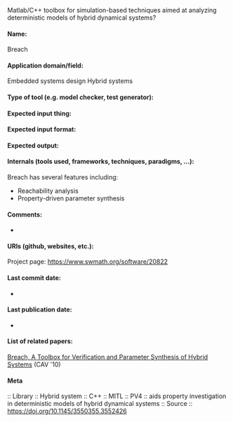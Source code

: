 Matlab/C++ toolbox for simulation-based techniques aimed at analyzing deterministic models of hybrid dynamical systems?

#### Name:
Breach

#### Application domain/field:
Embedded systems design
Hybrid systems

#### Type of tool (e.g. model checker, test generator):

#### Expected input thing:

#### Expected input format:

#### Expected output:

#### Internals (tools used, frameworks, techniques, paradigms, ...):
Breach has several features including:
- Reachability analysis
- Property-driven parameter synthesis

#### Comments:
-

#### URIs (github, websites, etc.):
Project page: https://www.swmath.org/software/20822

#### Last commit date:
-

#### Last publication date:
-

#### List of related papers:
[Breach, A Toolbox for Verification and Parameter Synthesis of Hybrid Systems](https://doi.org/10.1007/978-3-642-14295-6_17) (CAV '10)

#### Meta
:: Library
:: Hybrid system
:: C++
:: MITL
:: PV4 :: aids property investigation in deterministic models of hybrid dynamical systems
:: Source :: https://doi.org/10.1145/3550355.3552426

